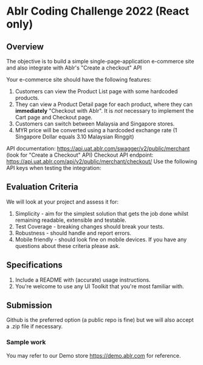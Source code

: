 # Ablr Coding Challenge 2022 (React only)

## Overview

The objective is to build a simple single-page-application e-commerce site and also integrate with Ablr's "Create a checkout" API

Your e-commerce site should have the following features:

1. Customers can view the Product List page with some hardcoded products.
2. They can view a Product Detail page for each product, where they can **immediately** "Checkout with Ablr".
   It is _not_ necessary to implement the Cart page and Checkout page.
3. Customers can switch between Malaysia and Singapore stores.
4. MYR price will be converted using a hardcoded exchange rate (1 Singapore Dollar equals 3.10 Malaysian Ringgit)

API documentation: https://api.uat.ablr.com/swagger/v2/public/merchant (look for "Create a Checkout" API)
Checkout API endpoint: https://api.uat.ablr.com/api/v2/public/merchant/checkout/
Use the following API keys when testing the integration:

## Evaluation Criteria

We will look at your project and assess it for:

1. Simplicity - aim for the simplest solution that gets the job done whilst remaining
   readable, extensible and testable.
2. Test Coverage - breaking changes should break your tests.
3. Robustness - should handle and report errors.
4. Mobile friendly - should look fine on mobile devices.
   If you have any questions about these criteria please ask.

## Specifications

1. Include a README with (accurate) usage instructions.
2. You're welcome to use any UI Toolkit that you're most familiar with.

## Submission

Github is the preferred option (a public repo is fine) but we will also accept a .zip file if
necessary.

### Sample work

You may refer to our Demo store https://demo.ablr.com for reference.
